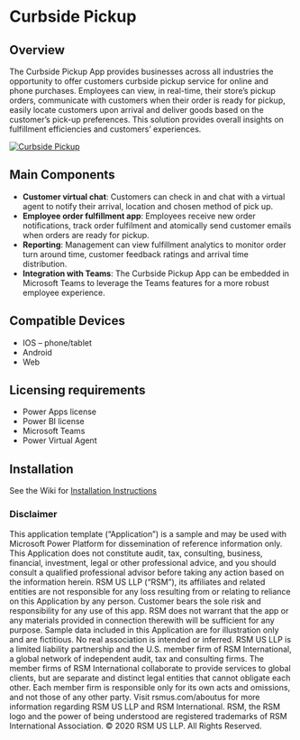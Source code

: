 # Curbside Pickup
## Overview
The Curbside Pickup App provides businesses across all industries the opportunity to offer customers curbside pickup service for online and phone purchases. Employees can view, in real-time, their store’s pickup orders, communicate with customers when their order is ready for pickup, easily locate customers upon arrival and deliver goods based on the customer’s pick-up preferences. This solution provides overall insights on fulfillment efficiencies and customers’ experiences.

[![Curbside Pickup](http://img.youtube.com/vi/1_zhDnmNSsg/0.jpg)](http://www.youtube.com/watch?v=1_zhDnmNSsg "Curbside Pickup")

## Main Components
- **Customer virtual chat**: Customers can check in and chat with a virtual agent to notify their arrival, location and chosen method of pick up. 
- **Employee order fulfillment app**: Employees receive new order notifications, track order fulfilment and atomically send customer emails when orders are ready for pickup.
- **Reporting**: Management can view fulfillment analytics to monitor order turn around time, customer feedback ratings and arrival time distribution.
- **Integration with Teams**: The Curbside Pickup App can be embedded in Microsoft Teams to leverage the Teams features for a more robust employee experience.

## Compatible Devices
- IOS – phone/tablet
- Android
- Web

## Licensing requirements
- Power Apps license
- Power BI license 
- Microsoft Teams
- Power Virtual Agent

## Installation
See the Wiki for [Installation Instructions](https://github.com/RSMUSD365/PowerPlatform-CurbsidePickup/wiki/Installation-Guide)

### Disclaimer
This application template (“Application”) is a sample and may be used with Microsoft Power Platform for dissemination of reference information only. This Application does not constitute audit, tax, consulting, business, financial, investment, legal or other professional advice, and you should consult a qualified professional advisor before taking any action based on the information herein. RSM US LLP (“RSM”), its affiliates and related entities are not responsible for any loss resulting from or relating to reliance on this Application by any person. Customer bears the sole risk and responsibility for any use of this app. RSM does not warrant that the app or any materials provided in connection therewith will be sufficient for any purpose. Sample data included in this Application are for illustration only and are fictitious. No real association is intended or inferred.
RSM US LLP is a limited liability partnership and the U.S. member firm of RSM International, a global network of independent audit, tax and consulting firms. The member firms of RSM International collaborate to provide services to global clients, but are separate and distinct legal entities that cannot obligate each other. Each member firm is responsible only for its own acts and omissions, and not those of any other party. Visit rsmus.com/aboutus for more information regarding RSM US LLP and RSM International. 
RSM, the RSM logo and the power of being understood are registered trademarks of RSM International Association. 
© 2020 RSM US LLP. All Rights Reserved.
